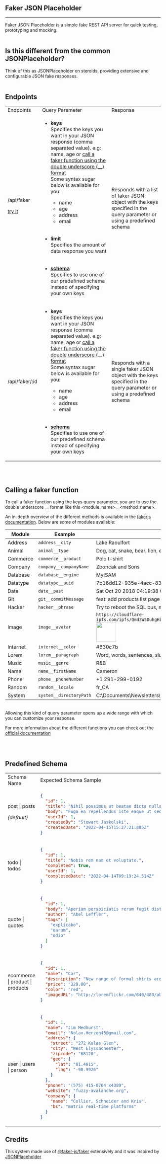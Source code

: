 ## Faker JSON Placeholder

---

Faker JSON Placeholder is a simple fake REST API server for quick testing, prototyping and mocking.
<br><br>
## Is this different from the common JSONPlaceholder? ###

Think of this as JSONPlaceholder on steroids, providing extensive and configurable JSON fake responses.
<br><br>
## Endpoints ###

<table style="width:100%;">
<tr>
<td> Endpoints </td> <td> Query Parameter </td> <td> Response </td>
</tr>
<tr>
<td> 
/api/faker <br>

[try it](http://127.0.0.1:3000/api/faker)
</td> 
<td>

- **keys** <br>
  Specifies the keys you want in your JSON response (comma separated value).
  e.g: name, age or [call a faker function using the double underscore (\_\_) format](#calling-a-faker-function) <br>
  Some syntax sugar below is available for you:
  
  - name
  - age
  - address
  - email
  <br><br>
- **limit** <br>
  Specifies the amount of data response you want <br><br>
- **[schema](#predefined-schema)** <br>
Specifies to use one of our predefined schema instead of specifying your own keys
</td> 
<td> Responds with a list of faker JSON object with the keys specified in the query parameter or using a predefined schema</td>
</tr>
<tr>
<td> /api/faker/:id </td> 
<td>

- **keys** <br>
  Specifies the keys you want in your JSON response (comma separated value).
  e.g: name, age or [call a faker function using the double underscore (\_\_) format](#calling-a-faker-function) <br>
  Some syntax sugar below is available for you:
  
  - name
  - age
  - address
  - email
  <br><br>
- **[schema](#predefined-schema)** <br>
Specifies to use one of our predefined schema instead of specifying your own keys
</td> 
<td> Responds with a single faker JSON object with the keys specified in the query parameter or using a predefined schema</td>
</tr>
</table>
<br><br>

## Calling a faker function

To call a faker function using the keys query parameter, you are to use the double underscore \_\_ format like this <module_name>__<method_name>. <br>

An in-depth overview of the different methods is available in the [fakerjs documentation](https://fakerjs.dev/guide/). Below are some of modules available:

| Module   | Example                        | Output                                                                                                                                                                                                                  |
| -------- | ------------------------------ | ----------------------------------------------------------------------------------------------------------------------------------------------------------------------------------------------------------------------- |
| Address  | `address__city`         | Lake Raoulfort                                                                                                                                                                                                          |
| Animal   | `animal__type`          | Dog, cat, snake, bear, lion, etc.                                                                                                                                                                                       |
| Commerce | `commerce__product`     | Polo t-shirt                                                                                                                                                                                                            |
| Company  | `company__companyName`  | Zboncak and Sons                                                                                                                                                                                                        |
| Database | `database__engine`      | MyISAM                                                                                                                                                                                                                  |
| Datatype | `datatype__uuid`        | 7b16dd12-935e-4acc-8381-b1e457bf0176                                                                                                                                                                                    |
| Date     | `date__past`            | Sat Oct 20 2018 04:19:38 GMT-0700 (Pacific Daylight Time)                                                                                                                                                                                          |
| Git      | `git__commitMessage`    | feat: add products list page                                                                                                                                                                                            |
| Hacker   | `hacker__phrase`        | Try to reboot the SQL bus, maybe it will bypass the virtual application!                                                                                                                                |
| Image    | `image__avatar`         | `https://cloudflare-ipfs.com/ipfs/Qmd3W5DuhgHirLHGVixi6V76LhCkZUz6pnFt5AJBiyvHye/avatar/233.jpg` <img src="https://cloudflare-ipfs.com/ipfs/Qmd3W5DuhgHirLHGVixi6V76LhCkZUz6pnFt5AJBiyvHye/avatar/233.jpg" width="64"/> |
| Internet | `internet__color`       | #630c7b                                                                                                                                                                                                                 |
| Lorem    | `lorem__paragraph`      | Word, words, sentences, slug (lorem-ipsum), paragraph(s), text, lines                                                                                                                                                   |
| Music    | `music__genre`          | R&B                                                                                                                                                                                                                     |
| Name     | `name__firstName`       | Cameron                                                                                                                                                                                                                 |
| Phone    | `phone__phoneNumber`    | +1 291-299-0192                                                                                                                                                                                                         |
| Random   | `random__locale`        | fr_CA                                                                                                                                                                                                                   |
| System   | `system__directoryPath` | C:\Documents\Newsletters\        |                                                                                                     

<br>
Allowing this kind of query parameter opens up a wide range with which you can customize your response. <br>

For more information about the different functions you can check out the [official documentation](https://fakerjs.dev/guide/)

<br><br>

## Predefined Schema 

<table style="width:100%;">
<tr>
<td width="25%"> Schema Name </td> <td> Expected Schema Sample </td>
</tr>
<tr>
<td> 
post | posts <br>

*(default)*
</td> 
<td>


```json
{
  "id": 1,
  "title": "Nihil possimus ut beatae dicta nulla eaque sapiente.",
  "body": "Fuga ea repellendus iste eaque ut sed velit eum consequatur.",
  "userId": 1,
  "createdBy": "Stewart Jaskolski",
  "createdDate": "2022-04-15T15:27:21.885Z"
}
```

</td>
</tr>
<tr>
<td> todo | todos </td> 
<td>


```json
{
  "id": 1,
  "title": "Nobis rem nam et voluptate.",
  "completed": true,
  "userId": 1,
  "completedDate": "2022-04-14T09:19:24.514Z"
}
```

</td>
</tr>
<tr>
<td> quote | quotes </td> 
<td>


```json
{
  "id": 1,
  "body": "Aperiam perspiciatis rerum fugit distinctio.",
  "author": "Abel Leffler",
  "tags": [
    "explicabo",
    "earum",
    "odio"
  ]
}
```

</td>
</tr>
<tr>
<td> ecommerce | product | products </td> 
<td>


```json
{
  "id": 1,
  "name": "Car",
  "description": "New range of formal shirts are designed keeping you in mind. With fits and styling that will make you stand apart",
  "price": "329.00",
  "color": "red",
  "imageURL": "http://loremflickr.com/640/480/abstract"
}
```

</td>
</tr>
<tr>
<td> user | users | person </td> 
<td>


```json
{
  "id": 1,
  "name": "Jim Medhurst",
  "email": "Nolan.Herzog45@gmail.com",
  "address": {
    "street": "272 Kulas Glen",
    "city": "West Elyssachester",
    "zipcode": "68120",
    "geo": {
      "lat": "81.4015",
      "lng": "-98.9926"
    }
  },
  "phone": "(575) 415-0764 x4389",
  "website": "fuzzy-avalanche.org",
  "company": {
    "name": "Collier, Schneider and Kris",
    "bs": "matrix real-time platforms"
  }
}
```

</td>
</tr>
</table>

## Credits

This system made use of [@faker-js/faker](https://fakerjs.dev/) extensively and it was inspired by [JSONPlaceholder](https://jsonplaceholder.typicode.com/) 
